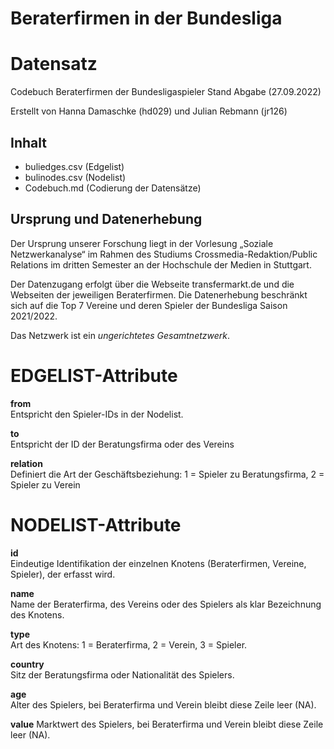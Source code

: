 # Beraterfirmen in der Bundesliga
# Datensatz #
Codebuch Beraterfirmen der Bundesligaspieler 
Stand Abgabe (27.09.2022)

Erstellt von Hanna Damaschke (hd029) und Julian Rebmann (jr126)

## Inhalt
- buliedges.csv (Edgelist)
- bulinodes.csv (Nodelist)
- Codebuch.md (Codierung der Datensätze)

## Ursprung und Datenerhebung
Der Ursprung unserer Forschung liegt in der Vorlesung „Soziale Netzwerkanalyse“ im Rahmen des Studiums Crossmedia-Redaktion/Public Relations im dritten Semester an der Hochschule der Medien in Stuttgart. 

Der Datenzugang erfolgt über die Webseite transfermarkt.de und die Webseiten der jeweiligen Beraterfirmen. Die Datenerhebung beschränkt sich auf die Top 7 Vereine und deren Spieler der Bundesliga Saison 2021/2022. 

Das Netzwerk ist ein *ungerichtetes Gesamtnetzwerk*. 

# EDGELIST-Attribute

**from**  
Entspricht den Spieler-IDs in der Nodelist.

**to**  
Entspricht der ID der Beratungsfirma oder des Vereins

**relation**  
Definiert die Art der Geschäftsbeziehung: 1 = Spieler zu Beratungsfirma, 2 = Spieler zu Verein

# NODELIST-Attribute  
  
**id**  
Eindeutige Identifikation der einzelnen Knotens (Beraterfirmen, Vereine, Spieler), der erfasst wird.  

**name**  
Name der Beraterfirma, des Vereins oder des Spielers als klar Bezeichnung des Knotens. 

**type**  
Art des Knotens: 1 = Beraterfirma, 2 = Verein, 3 = Spieler.

**country**   
Sitz der Beratungsfirma oder Nationalität des Spielers.

**age**   
Alter des Spielers, bei Beraterfirma und Verein bleibt diese Zeile leer (NA).

**value**
Marktwert des Spielers, bei Beraterfirma und Verein bleibt diese Zeile leer (NA).
